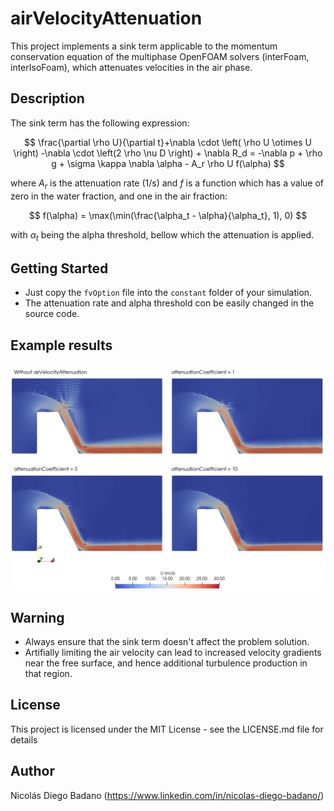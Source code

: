 # airVelocityAttenuation

This project implements a sink term applicable to the momentum conservation equation of the multiphase OpenFOAM solvers (interFoam, interIsoFoam), which attenuates velocities in the air phase.

## Description

The sink term has the following expression:

$$
\frac{\partial \rho U}{\partial t}+\nabla \cdot \left( \rho U \otimes U \right) -\nabla \cdot \left(2 \rho \nu D \right) + \nabla R_d = -\nabla p + \rho g + \sigma \kappa \nabla \alpha - A_r \rho U  f(\alpha)
$$

where $A_r$ is the attenuation rate (1/s) and $f$ is a function which has a value of zero in the water fraction, and one in the air fraction:

$$
f(\alpha) = \max(\min(\frac{\alpha_t - \alpha}{\alpha_t}, 1), 0)
$$

with $\alpha_t$ being the alpha threshold, bellow which the attenuation is applied.

## Getting Started

* Just copy the `fvOption` file into the `constant` folder of your simulation.
* The attenuation rate and alpha threshold con be easily changed in the source code.

## Example results

![example](https://github.com/esteldunedain/airVelocityAttenuation/blob/master/images/exampleWeir.png?raw=true)

## Warning

* Always ensure that the sink term doesn't affect the problem solution.
* Artifially limiting the air velocity can lead to increased velocity gradients near the free surface, and hence additional turbulence production in that region.

## License

This project is licensed under the MIT License - see the LICENSE.md file for details

## Author

Nicolás Diego Badano (https://www.linkedin.com/in/nicolas-diego-badano/)
